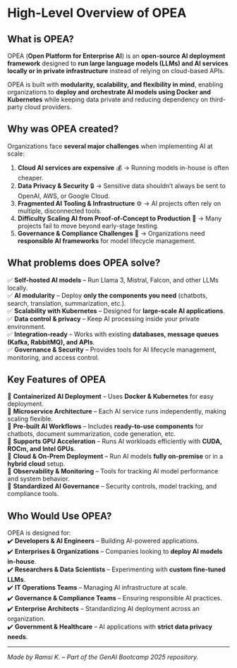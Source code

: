 # **High-Level Overview of OPEA**

## **What is OPEA?**

OPEA (**Open Platform for Enterprise AI**) is an **open-source AI deployment framework** designed to **run large language models (LLMs) and AI services locally or in private infrastructure** instead of relying on cloud-based APIs.

OPEA is built with **modularity, scalability, and flexibility in mind**, enabling organizations to **deploy and orchestrate AI models using Docker and Kubernetes** while keeping data private and reducing dependency on third-party cloud providers.

## **Why was OPEA created?**

Organizations face **several major challenges** when implementing AI at scale:

1. **Cloud AI services are expensive** 💰 → Running models in-house is often cheaper.
2. **Data Privacy & Security** 🔒 → Sensitive data shouldn’t always be sent to OpenAI, AWS, or Google Cloud.
3. **Fragmented AI Tooling & Infrastructure** ⚙️ → AI projects often rely on multiple, disconnected tools.
4. **Difficulty Scaling AI from Proof-of-Concept to Production** 🚀 → Many projects fail to move beyond early-stage testing.
5. **Governance & Compliance Challenges** 📜 → Organizations need **responsible AI frameworks** for model lifecycle management.

## **What problems does OPEA solve?**

✅ **Self-hosted AI models** – Run Llama 3, Mistral, Falcon, and other LLMs locally.  
✅ **AI modularity** – Deploy **only the components you need** (chatbots, search, translation, summarization, etc.).  
✅ **Scalability with Kubernetes** – Designed for **large-scale AI applications**.  
✅ **Data control & privacy** – Keep AI processing inside your private environment.  
✅ **Integration-ready** – Works with existing **databases, message queues (Kafka, RabbitMQ), and APIs**.  
✅ **Governance & Security** – Provides tools for AI lifecycle management, monitoring, and access control.

## **Key Features of OPEA**

🔹 **Containerized AI Deployment** – Uses **Docker & Kubernetes** for easy deployment.  
🔹 **Microservice Architecture** – Each AI service runs independently, making scaling flexible.  
🔹 **Pre-built AI Workflows** – Includes **ready-to-use components** for chatbots, document summarization, code generation, etc.  
🔹 **Supports GPU Acceleration** – Runs AI workloads efficiently with **CUDA, ROCm, and Intel GPUs**.  
🔹 **Cloud & On-Prem Deployment** – Run AI models **fully on-premise** or in a **hybrid cloud** setup.  
🔹 **Observability & Monitoring** – Tools for tracking AI model performance and system behavior.  
🔹 **Standardized AI Governance** – Security controls, model tracking, and compliance tools.

## **Who Would Use OPEA?**

OPEA is designed for:  
✔️ **Developers & AI Engineers** – Building AI-powered applications.  
✔️ **Enterprises & Organizations** – Companies looking to **deploy AI models in-house**.  
✔️ **Researchers & Data Scientists** – Experimenting with **custom fine-tuned LLMs**.  
✔️ **IT Operations Teams** – Managing AI infrastructure at scale.  
✔️ **Governance & Compliance Teams** – Ensuring responsible AI practices.  
✔️ **Enterprise Architects** – Standardizing AI deployment across an organization.  
✔️ **Government & Healthcare** – AI applications with **strict data privacy needs**.

---

_Made by Ramsi K. – Part of the GenAI Bootcamp 2025 repository._
